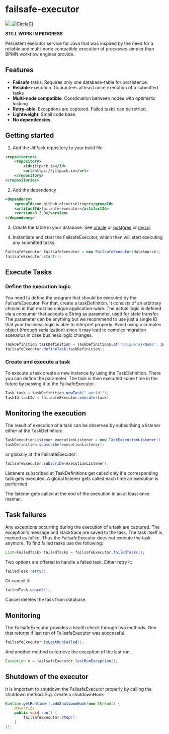 # failsafe-executor

[![](https://jitpack.io/v/oliverselinger/failsafe-executor.svg)](https://jitpack.io/#oliverselinger/failsafe-executor)
[![CircleCI](https://circleci.com/gh/oliverselinger/failsafe-executor.svg?style=svg)](https://circleci.com/gh/oliverselinger/failsafe-executor)


**STILL WORK IN PROGRESS**

Persistent executor service for Java that was inspired by the need for a reliable and multi-node compatible execution of processes simpler than BPMN workflow engines provide.

## Features

* **Failsafe** tasks. Requires only one database-table for persistence.
* **Reliable** execution. Guarantees at least once execution of a submitted tasks
* **Multi-node compatible**. Coordination between nodes with optimistic locking
* **Retry-able**. Exceptions are captured. Failed tasks can be retried.
* **Lightweight**. Small code base.
* **No dependencies**.

## Getting started

1. Add the JitPack repository to your build file
```xml
<repositories>
    <repository>
        <id>jitpack.io</id>
        <url>https://jitpack.io</url>
    </repository>
</repositories>
```

2. Add the dependency
```xml
<dependency>
    <groupId>com.github.oliverselinger</groupId>
    <artifactId>failsafe-executor</artifactId>
    <version>0.2.0</version>
</dependency>
```

3. Create the table in your database. See [oracle](src/main/resources/oracle.sql) or [postgres](src/main/resources/postgres.sql) or [mysql](src/main/resources/mysql.sql)

3. Instantiate and start the FailsafeExecutor, which then will start executing any submitted tasks.

```java
FailsafeExecutor failsafeExecutor = new FailsafeExecutor(dataSource);
failsafeExecutor.start();
```

## Execute Tasks

### Define the execution logic

You need to define the program that should be executed by the FailsafeExecutor. For that, create a taskDefinition. It consists of an arbitrary chosen id that must be
unique application-wide. The actual logic is defined via a consumer that accepts a String as parameter, used for state transfer.
The parameter can be anything but we recommend to use just a single ID that your business logic is able to interpret properly. Avoid using a complex object
(through serialization) since it may lead to complex migration scenarios in case business logic changes.

```java
TaskDefinition taskDefinition = TaskDefinitions.of("UniqueTaskName", parameter -> log.info("Hello {}", parameter));
failsafeExecutor.defineTask(taskDefinition);
```

### Create and execute a task

To execute a task create a new instance by using the TaskDefinition. There you can define the parameter.
The task is then executed some time in the future by passing it to the FailsafeExecutor.

```java
Task task = taskDefinition.newTask(" world!");
TaskId taskId = failsafeExecutor.execute(task);
```

## Monitoring the execution

The result of execution of a task can be observed by subscribing a listener either at the TaskDefinition:

```java
TaskExecutionListener executionListener = new TaskExecutionListener() { ... };
taskDefinition.subscribe(executionListener);
```

or globally at the FailsafeExecutor:

```java
failsafeExecutor.subscribe(executionListener);
```

Listeners subscribed at TaskDefinitions get called only if a corresponding task gets executed.
A global listener gets called each time an execution is performed.

The listener gets called at the end of the execution in an at least once manner.

## Task failures

Any exceptions occurring during the execution of a task are captured. The exception's message and stacktrace are saved to the task. The task itself is marked as failed.
Thus the FailsafeExecutor does not execute the task anymore. To find failed tasks use the following:

```java
List<FailedTask> failedTasks = failsafeExecutor.failedTasks();
```

Two options are offered to handle a failed task. Either retry it:

```java
failedTask.retry();
```

Or cancel it:

```java
failedTask.cancel();
```

Cancel deletes the task from database.

## Monitoring

The FailsafeExecutor provides a health check through two methods. One that returns if last run of FailsafeExecutor was successful.

```java
failsafeExecutor.isLastRunFailed();
```

And another method to retrieve the exception of the last run.

```java
Exception e = failsafeExecutor.lastRunException();
```

## Shutdown of the executor

It is important to shutdown the FailsafeExecutor properly by calling the shutdown method. E.g. create a shutdownHook

```java
Runtime.getRuntime().addShutdownHook(new Thread() {
    @Override
    public void run() {
        failsafeExecutor.stop();
    }
});
```
